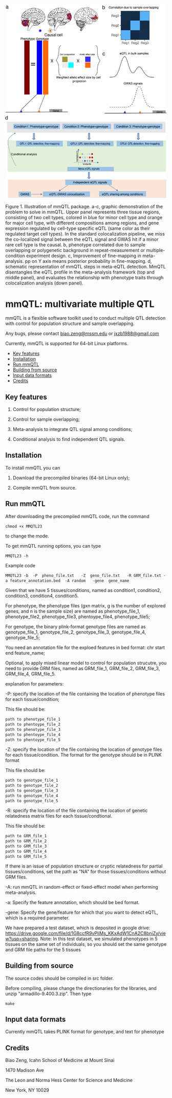 ![](Figure/MMQTL_figure1_true.png)


Figure 1. Illustration of mmQTL package. a-c, graphic demonstration of the problem to solve in mmQTL. Upper panel represents three tissue regions, consisting of two cell types, colored in blue for minor cell type and orange for major cell type, with different compositions among regions, and gene expression regulated by cell-type specific eQTL (same color as their regulated target cell types). In the standard colocalization pipeline, we miss the co-localized signal between the eQTL signal and GWAS hit if a minor rare cell type is the causal. b, phenotype correlated due to sample overlapping or polygenetic background in repeat-measurement or multiple-condition experiment design. c, Improvement of fine-mapping in meta-analysis. pp on Y axis means posterior probability in fine-mapping. d, schematic representation of mmQTL steps in meta-eQTL detection. MmQTL disentangles the eQTL profile in the meta-analysis framework (top and middle panel), and evaluates the relationship with phenotype traits through colocalization analysis (down panel).

# mmQTL: multivariate multiple QTL

mmQTL is a flexible software toolkit used to conduct multiple QTL detection with control for population structure and sample overlapping.

Any bugs, please contact biao.zeng@mssm.edu or jxzb1988@gmail.com

Currently, mmQTL is supported for 64-bit Linux platforms. 


* [Key features](#key-features)
* [Installation](#installation)
* [Run mmQTL](#run-mmQTL)
* [Building from source](#building-from-source)
* [Input data formats](#input-data-formats)
* [Credits](#credits)

## Key features

1. Control for population structure;

2. Control for sample overlapping;

3. Meta-analysis to integrate QTL signal among conditions;

4. Conditional analysis to find independent QTL signals.

## Installation

To install mmQTL you can

1. Download the precompiled binaries (64-bit Linux only);

2. Compile mmQTL from source.

## Run mmQTL

After downloading the precompiled mmQTL code, run the command

```
chmod +x MMQTL23
```

to change the mode.

To get mmQTL running options, you can type

```
MMQTL23 -h
```

Example code

```
MMQTL23 -b  -P  pheno_file.txt   -Z  geno_file.txt   -R GRM_file.txt -a feature_annotation.bed  -A random   -gene  gene_name 
```

Given that we have 5 tissues/conditions, named as condition1, condition2, condition3, condition4, condition5. 

For phenotype, the phenotype files (gxn matrix, g is the number of explored genes, and n is the sample size) are named as phenotype_file_1, phenotype_file2, phenotype_file3, phentoype_file4, phenotype_file5;

For genotype, the binary plink-format genotype files are named as genotype_file_1, genotype_file_2, genotype_file_3, genotype_file_4, genotype_file_5;

You need an annotation file for the exploed features in bed format: chr start end feature_name;

Optional, to apply mixed linear model to control for population strucutre, you need to provide GRM files, named as GRM_file_1, GRM_file_2, GRM_file_3, GRM_file_4, GRM_file_5.

explanation for parameters: 

-P: specify the location of the file containing the location of phenotype files for each tissue/condition;


This file should be: 

```
path to phenotype_file_1
path to phentoype_file_2
path to phenotype_file_3
path to phentoype_file_4
path to phentoype_file_5
```

-Z: specify the location of the file containing the location of genotype files for each tissue/condition. The format for the genotype should be in PLINK format

This file should be: 

```
path to genotype_file_1
path to genotype_file_2
path to genotype_file_3
path to genotype_file_4
path to genotype_file_5
```

-R: specify the location of the file containing the location of genetic relatedness matrix files for each tissue/condtional.

This file should be: 

```
path to GRM_file_1
path to GRM_file_2
path to GRM_file_3
path to GRM_file_4
path to GRM_file_5
```
If there is an issue of population structure or cryptic relatedness for partial tissues/conditions, set the path as "NA" for those tissues/conditions without GRM files.

-A: run mmQTL in random-effect or fixed-effect model when performing meta-analysis.

-a: Specify the feature annotation, which should be bed format.

-gene: Specify the gene/feature for which that you want to detect eQTL, which is a required parameter.

We have prepared a test dataset, which is deposited in google drive: https://drive.google.com/file/d/1G8ccfR9vPliMs_KKxAdW1CnA2C8bniZy/view?usp=sharing. Note: In this test dataset, we simulated phenotypes in 5 tissues on the same set of individuals, so you should set the same genotype and GRM file paths for the 5 tissues

## Building from source

The source codes should be compiled in src folder.  

Before compiling, please change the directionaries for the libraries, and unzip "armadillo-9.400.3.zip". Then type

```
make
```

## Input data formats

Currently mmQTL takes PLINK format for genotype, and text for phenotype

## Credits

Biao Zeng, Icahn School of Medicine at Mount Sinai

1470 Madison Ave

The Leon and Norma Hess Center for Science and Medicine

New York, NY 10029


